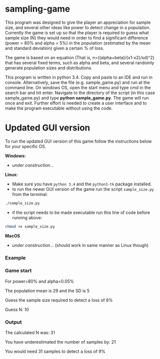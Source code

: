 # sampling-game

This program was designed to give the player an appreciation for sample size, and several other ideas like power to detect change in a population. Currently the game is set up so that the player is required to guess what sample size (N) they would need in order to find a significant difference (power = 80% and alpha = 5%) in the population (estimated by the mean and standard deviation) given a certain % of loss.  

The game is based on an equation (That is, n=((alpha+beta)/(x1-x2)/sd)^2) that has several fixed terms, such as alpha and beta, and several randomly generate population sizes and distributions.

This program is written in python 3.4. Copy and paste to an IDE and run in console. Alternatively, save the file (e.g. sample_game.py) and run at the command line. On windows OS, open the start menu and type cmd in the search bar and hit enter. Navigate to the directory of the script (in this case sample_game.py) and type **python sample_game.py**. The game will run once and exit. Further effort is needed to create a user interface and to make the program executable without using the code.  

# Updated GUI version

To run the updated GUI version of this game follow the instructions below for your specific OS.

**Windows:**

  - *under construction...*

**Linux:**

  - Make sure you have `python 3.4` and the `python3-tk` package installed.
  - to run the newer GUI version of the game run the script `sample_size.py` from the terminal:

```sh
./sample_size.py
```

  - if the script needs to be made executable run this line of code before running above:

```sh
chmod +x sample_size.py
```

**MacOS**

  - *under construction...* (should work in same manner as Linux though)

### Example
### Game start
For power=80% and alpha=0.05% 

The population mean is 29 and the SD is 5 

Guess the sample size required to detect a loss of 8%


Guess N: 10 

### Output
The calculated N was: 31

You have underestimated the number of samples by: 21

You would need 31 samples to detect a loss of 9%




